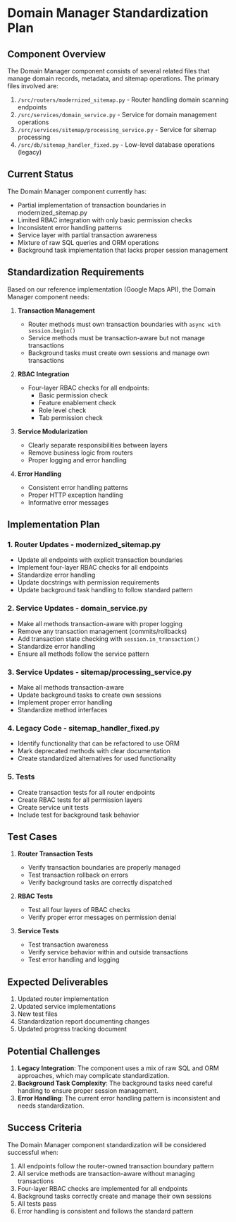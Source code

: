 # Domain Manager Standardization Plan

## Component Overview

The Domain Manager component consists of several related files that manage domain records, metadata, and sitemap operations. The primary files involved are:

1. `/src/routers/modernized_sitemap.py` - Router handling domain scanning endpoints
2. `/src/services/domain_service.py` - Service for domain management operations
3. `/src/services/sitemap/processing_service.py` - Service for sitemap processing
4. `/src/db/sitemap_handler_fixed.py` - Low-level database operations (legacy)

## Current Status

The Domain Manager component currently has:

- Partial implementation of transaction boundaries in modernized_sitemap.py
- Limited RBAC integration with only basic permission checks
- Inconsistent error handling patterns
- Service layer with partial transaction awareness
- Mixture of raw SQL queries and ORM operations
- Background task implementation that lacks proper session management

## Standardization Requirements

Based on our reference implementation (Google Maps API), the Domain Manager component needs:

1. **Transaction Management**
   - Router methods must own transaction boundaries with `async with session.begin()`
   - Service methods must be transaction-aware but not manage transactions
   - Background tasks must create own sessions and manage own transactions

2. **RBAC Integration**
   - Four-layer RBAC checks for all endpoints:
     - Basic permission check
     - Feature enablement check
     - Role level check
     - Tab permission check

3. **Service Modularization**
   - Clearly separate responsibilities between layers
   - Remove business logic from routers
   - Proper logging and error handling

4. **Error Handling**
   - Consistent error handling patterns
   - Proper HTTP exception handling
   - Informative error messages

## Implementation Plan

### 1. Router Updates - modernized_sitemap.py

- Update all endpoints with explicit transaction boundaries
- Implement four-layer RBAC checks for all endpoints
- Standardize error handling
- Update docstrings with permission requirements
- Update background task handling to follow standard pattern

### 2. Service Updates - domain_service.py

- Make all methods transaction-aware with proper logging
- Remove any transaction management (commits/rollbacks)
- Add transaction state checking with `session.in_transaction()`
- Standardize error handling
- Ensure all methods follow the service pattern

### 3. Service Updates - sitemap/processing_service.py

- Make all methods transaction-aware
- Update background tasks to create own sessions
- Implement proper error handling
- Standardize method interfaces

### 4. Legacy Code - sitemap_handler_fixed.py

- Identify functionality that can be refactored to use ORM
- Mark deprecated methods with clear documentation
- Create standardized alternatives for used functionality

### 5. Tests

- Create transaction tests for all router endpoints
- Create RBAC tests for all permission layers
- Create service unit tests
- Include test for background task behavior

## Test Cases

1. **Router Transaction Tests**
   - Verify transaction boundaries are properly managed
   - Test transaction rollback on errors
   - Verify background tasks are correctly dispatched

2. **RBAC Tests**
   - Test all four layers of RBAC checks
   - Verify proper error messages on permission denial

3. **Service Tests**
   - Test transaction awareness
   - Verify service behavior within and outside transactions
   - Test error handling and logging

## Expected Deliverables

1. Updated router implementation
2. Updated service implementations
3. New test files
4. Standardization report documenting changes
5. Updated progress tracking document

## Potential Challenges

1. **Legacy Integration**: The component uses a mix of raw SQL and ORM approaches, which may complicate standardization.
2. **Background Task Complexity**: The background tasks need careful handling to ensure proper session management.
3. **Error Handling**: The current error handling pattern is inconsistent and needs standardization.

## Success Criteria

The Domain Manager component standardization will be considered successful when:

1. All endpoints follow the router-owned transaction boundary pattern
2. All service methods are transaction-aware without managing transactions
3. Four-layer RBAC checks are implemented for all endpoints
4. Background tasks correctly create and manage their own sessions
5. All tests pass
6. Error handling is consistent and follows the standard pattern
